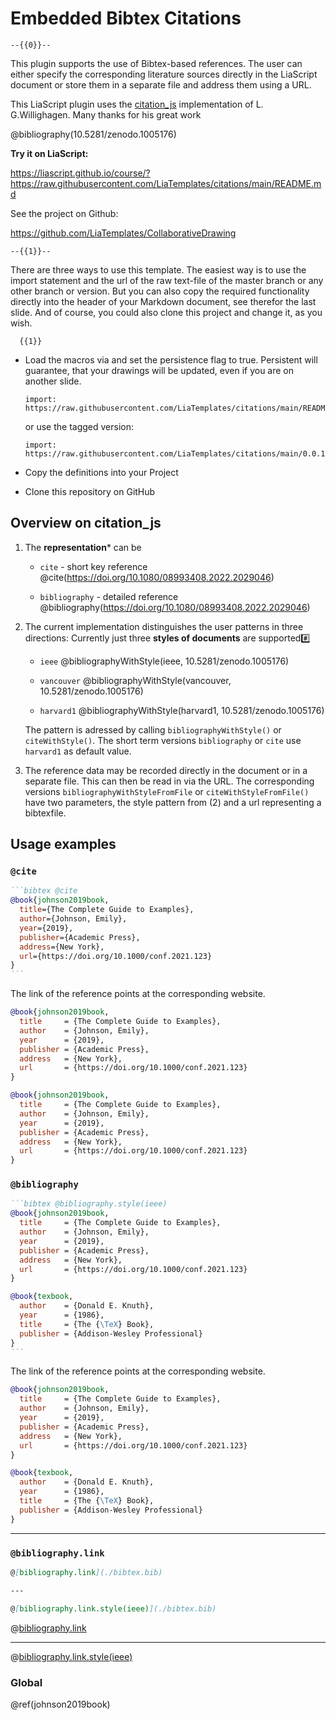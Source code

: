 <!--

author:  Sebastian Zug; André Dietrich
email:   LiaScript@web.de

version: 0.0.1

comment: This is a simple plugin for embedding bibtex based references in LiaScript materials.

script: https://cdnjs.cloudflare.com/ajax/libs/citation-js/0.7.15/citation.min.js

@onload
window.Cite = require('citation-js')

window.bibliographyLoad = (url) => {
  fetch(url)
  .then((response) => {
    return response.text();
  })
  .then((content) => {
    window.bibliography = new Cite(content)
  })
}

window.bibliographyLoad("https://raw.githubusercontent.com/LiaTemplates/citations/main/bibtex.bib")

@end

@ref
<script>
if (window.bibliography) {
  const bib = structuredClone(window.bibliography)
  bib.format = window.bibliography.format
  bib.data = bib.data.filter((e) => e.id == "@0")

  "HTML:" + bib.format('citation', {
    format: 'html',
    template: 'harvard1',
    lang: 'en-US'
  })
} else {
  "No global bibliography defined"
}
</script>
@end


@cite: @cite.style(harvard1,```@0```)

@cite.style
<script run-once modify="false">
let bibtexEntries = `@1`;

let example = new Cite(bibtexEntries)

let output = example.format('citation', {
  format: 'html',
  template: `@0`,
  lang: 'en-US'
})

let url = bibtexEntries.match(/url\s*=\s*\{([^\}]+)/)
if (url && url.length > 1) 
{
    output = `<a href="${url[1]}" target="blank_">${output}</a>`
}

"HTML:"+output
</script>
@end

@bibliography: @bibliography.style(harvard1,```@0```)

@bibliography.style
<script run-once modify="false">
let bibtexEntries = `@1`;

let example = new Cite(bibtexEntries)

let output = example.format('bibliography', {
  format: 'html',
  template: `@0`,
  lang: 'en-US'
})

"HTML:" + output
</script>
@end

@bibliography.link: @bibliography.link_style(harvard1,@0)

@bibliography.link_style
<script run-once modify="false">
fetch("@1")
.then((response) => {
  return response.text();
})
.then((content) => {
  const citation = new Cite(content)
  const output = citation.format('bibliography', {
    format: 'html',
    template: `@0`,
    lang: 'en-US'
  })
  send.html(output);
})

"LIA: wait"
</script>
@end

-->

# Embedded Bibtex Citations

    --{{0}}--
This plugin supports the use of Bibtex-based references. The user can either specify the corresponding literature sources directly in the LiaScript document or store them in a separate file and address them using a URL.

This LiaScript plugin uses the [citation_js](https://citation.js.org/) implementation of  L. G.Willighagen. Many thanks for his great work 

@bibliography(10.5281/zenodo.1005176)

**Try it on LiaScript:**

https://liascript.github.io/course/?https://raw.githubusercontent.com/LiaTemplates/citations/main/README.md

See the project on Github:

https://github.com/LiaTemplates/CollaborativeDrawing

    --{{1}}--
There are three ways to use this template.
The easiest way is to use the import statement and the url of the raw text-file of the master branch or any other branch or version.
But you can also copy the required functionality directly into the header of your Markdown document, see therefor the last slide.
And of course, you could also clone this project and change it, as you wish.

      {{1}}

- Load the macros via and set the persistence flag to true.
  Persistent will guarantee, that your drawings will be updated, even if you are on another slide.

  ```text
  import: https://raw.githubusercontent.com/LiaTemplates/citations/main/README.md

  ```

  or use the tagged version:

  ```text
  import: https://raw.githubusercontent.com/LiaTemplates/citations/main/0.0.1/README.md
  ```

- Copy the definitions into your Project

- Clone this repository on GitHub

## Overview on citation_js

1. The **representation*** can be 

    + `cite` - short key reference
       @cite(https://doi.org/10.1080/08993408.2022.2029046)
    
    + `bibliography` - detailed reference
       @bibliography(https://doi.org/10.1080/08993408.2022.2029046)

2. The current implementation distinguishes the user patterns in three directions: Currently just three **styles of documents** are supported#️⃣

    + `ieee` @bibliographyWithStyle(ieee, 10.5281/zenodo.1005176)
    
    + `vancouver` @bibliographyWithStyle(vancouver, 10.5281/zenodo.1005176)
    
    + `harvard1` @bibliographyWithStyle(harvard1, 10.5281/zenodo.1005176)

    The pattern is adressed by calling `bibliographyWithStyle()` or `citeWithStyle()`. The short term versions `bibliography` or `cite` use `harvard1` as default value.

3. The reference data may be recorded directly in the document or in a separate file. This can then be read in via the URL. The corresponding versions `bibliographyWithStyleFromFile` or `citeWithStyleFromFile()` have two parameters, the style pattern from (2) and a url representing a bibtexfile.

## Usage examples

### `@cite`

```` bibtex
```bibtex @cite
@book{johnson2019book,
  title={The Complete Guide to Examples},
  author={Johnson, Emily},
  year={2019},
  publisher={Academic Press},
  address={New York},
  url={https://doi.org/10.1000/conf.2021.123} 
}
```
````

The link of the reference points at the corresponding website.

```bibtex @cite
@book{johnson2019book,
  title     = {The Complete Guide to Examples},
  author    = {Johnson, Emily},
  year      = {2019},
  publisher = {Academic Press},
  address   = {New York},
  url       = {https://doi.org/10.1000/conf.2021.123} 
}
```

```bibtex @cite.style(ieee)
@book{johnson2019book,
  title     = {The Complete Guide to Examples},
  author    = {Johnson, Emily},
  year      = {2019},
  publisher = {Academic Press},
  address   = {New York},
  url       = {https://doi.org/10.1000/conf.2021.123} 
}
```

### `@bibliography`

```` bibtex
```bibtex @bibliography.style(ieee)
@book{johnson2019book,
  title     = {The Complete Guide to Examples},
  author    = {Johnson, Emily},
  year      = {2019},
  publisher = {Academic Press},
  address   = {New York},
  url       = {https://doi.org/10.1000/conf.2021.123}
}

@book{texbook,
  author    = {Donald E. Knuth},
  year      = {1986},
  title     = {The {\TeX} Book},
  publisher = {Addison-Wesley Professional}
}
```
````

The link of the reference points at the corresponding website.

```bibtex @bibliography.style(ieee)
@book{johnson2019book,
  title     = {The Complete Guide to Examples},
  author    = {Johnson, Emily},
  year      = {2019},
  publisher = {Academic Press},
  address   = {New York},
  url       = {https://doi.org/10.1000/conf.2021.123}
}

@book{texbook,
  author    = {Donald E. Knuth},
  year      = {1986},
  title     = {The {\TeX} Book},
  publisher = {Addison-Wesley Professional}
}
```

-------------------------------------------------------------------------------

### `@bibliography.link`


``` markdown
@[bibliography.link](./bibtex.bib)

---

@[bibliography.link.style(ieee)](./bibtex.bib)
```

@[bibliography.link](./bibtex.bib)

---

@[bibliography.link.style(ieee)](./bibtex.bib)


### Global


@ref(johnson2019book)